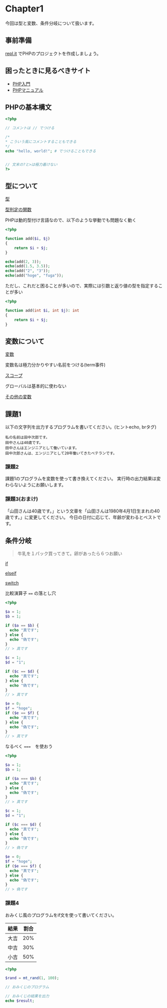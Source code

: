 # Chapter1

今回は型と変数、条件分岐について扱います。

## 事前準備

[repl.it](https://repl.it/) でPHPのプロジェクトを作成しましょう。

## 困ったときに見るべきサイト

- [PHP入門](https://www.javadrive.jp/php/)
- [PHPマニュアル](https://www.php.net/manual/ja/index.php)

## PHPの基本構文

```php
<?php

// コメントは // でつける 

/*
* こういう風にコメントすることもできる
*/
echo "hello, world!"; # でつけることもできる


// 文末の?と>は極力着けない
?>
```

## 型について

[型](https://www.php.net/manual/ja/language.types.php)

[型判定の関数](https://www.php.net/manual/ja/function.gettype.php)

PHPは動的型付け言語なので、以下のような挙動でも問題なく動く

```php
<?php

function add($i, $j)
{
    return $i + $j;
}

echo(add(2, 3));
echo(add(1.5, 3.5));
echo(add("2", "3"));
echo(add("hoge", "fuga"));
```

ただし、これだと困ることが多いので、実際には引数と返り値の型を指定することが多い

```php
<?php

function add(int $i, int $j): int
{
    return $i + $j;
}
```

## 変数について

[変数](https://www.php.net/manual/ja/language.variables.basics.php)

変数名は極力分かりやすい名前をつける(term事件)

[スコープ](https://www.php.net/manual/ja/language.variables.scope.php)

グローバルは基本的に使わない

[その他の変数](https://www.php.net/manual/ja/language.variables.external.php)


## 課題1

以下の文字列を出力するプログラムを書いてください。(ヒントecho, brタグ)

```
私の名前は田中次郎です。
田中さんは40歳です。
田中さんはエンジニアとして働いています。
田中次郎さんは、エンジニアとして20年働いてきたベテランです。
```

### 課題2

課題1のプログラムを変数を使って書き換えてください。
実行時の出力結果は変わらないようにお願いします。

### 課題3(おまけ)

「山田さんは40歳です。」という文章を「山田さんは1980年4月1日生まれの40歳です。」に変更してください。
今日の日付に応じて、年齢が変わるとベストです。

## 条件分岐

> 牛乳を１パック買ってきて。卵があったら６つお願い

[if](https://www.php.net/manual/ja/control-structures.if.php)

[elseif](https://www.php.net/manual/ja/control-structures.elseif.php)

[switch](https://www.php.net/manual/ja/control-structures.switch.php)

比較演算子 `==` の落とし穴 

```php
<?php

$a = 1;
$b = 1; 

if ($a == $b) {
  echo "真です";
} else {
  echo "偽です";
}
// > 真です

$c = 1;
$d = "1";

if ($c == $d) {
  echo "真です";
} else {
  echo "偽です";
}
// > 真です

$e = 0;
$f = "hoge";
if ($e == $f) {
  echo "真です";
} else {
  echo "偽です";
}
// > 真です

```


なるべく `===`　を使おう  

```php
<?php

$a = 1;
$b = 1; 

if ($a === $b) {
  echo "真です";
} else {
  echo "偽です";
}
// > 真です

$c = 1;
$d = "1";

if ($c === $d) {
  echo "真です";
} else {
  echo "偽です";
}
// > 偽です

$e = 0;
$f = "hoge";
if ($e === $f) {
  echo "真です";
} else {
  echo "偽です";
}
// > 偽です

```

### 課題4 

おみくじ風のプログラムをif文を使って書いてください。

| 結果 | 割合 |
|---|---|
| 大吉 | 20% |
| 中吉 | 30% |
| 小吉 | 50% |

```php
<?php

$rand = mt_rand(1, 100);

// おみくじのプログラム

// おみくじの結果を出力
echo $result;
```